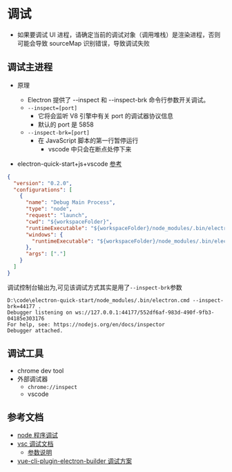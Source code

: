 # 调试

- 如果要调试 UI 进程，请确定当前的调试对象（调用堆栈）是渲染进程，否则可能会导致 sourceMap 识别错误，导致调试失败

## 调试主进程

- 原理

  - Electron 提供了 --inspect 和 --inspect-brk 命令行参数开关调试。
  - `--inspect=[port]`
    - 它将会监听 V8 引擎中有关 port 的调试器协议信息
    - 默认的 port 是 5858
  - `--inspect-brk=[port]`
    - 在 JavaScript 脚本的第一行暂停运行
      - vscode 中只会在断点处停下来

- electron-quick-start+js+vscode [参考](https://www.electronjs.org/docs/tutorial/debugging-main-process-vscode)

```json
{
  "version": "0.2.0",
  "configurations": [
    {
      "name": "Debug Main Process",
      "type": "node",
      "request": "launch",
      "cwd": "${workspaceFolder}",
      "runtimeExecutable": "${workspaceFolder}/node_modules/.bin/electron",
      "windows": {
        "runtimeExecutable": "${workspaceFolder}/node_modules/.bin/electron.cmd"
      },
      "args": ["."]
    }
  ]
}
```

调试控制台输出为,可见该调试方式其实是用了`--inspect-brk`参数

```text
D:\code\electron-quick-start/node_modules/.bin/electron.cmd --inspect-brk=44177 .
Debugger listening on ws://127.0.0.1:44177/552df6af-983d-490f-9fb3-04185e303176
For help, see: https://nodejs.org/en/docs/inspector
Debugger attached.
```

## 调试工具

- chrome dev tool
- 外部调试器
  - `chrome://inspect`
  - vscode

## 参考文档

- [node 程序调试](https://nodejs.org/en/docs/guides/debugging-getting-started/)
- [vsc 调试文档](https://code.visualstudio.com/docs/editor/debugging)
  - [参数说明](https://code.visualstudio.com/docs/editor/debugging#_launchjson-attributes)
- [vue-cli-plugin-electron-builder 调试方案](https://nklayman.github.io/vue-cli-plugin-electron-builder/guide/recipes.html#debugging-with-vscode)
